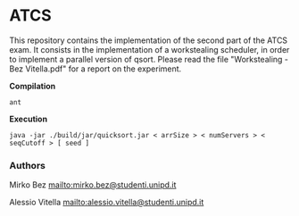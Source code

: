 # ATCS
This repository contains the implementation of the second part of the ATCS exam. 
It consists in the implementation of a workstealing scheduler, in order
to implement a parallel version of qsort.
Please read the file "Workstealing - Bez Vitella.pdf" for a report on the experiment.

**Compilation**

`ant`

**Execution**

`java -jar ./build/jar/quicksort.jar < arrSize > < numServers > < seqCutoff >
[ seed ]`


### Authors
Mirko Bez <mailto:mirko.bez@studenti.unipd.it>

Alessio Vitella <mailto:alessio.vitella@studenti.unipd.it>

